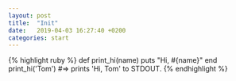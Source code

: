 ```yaml
---
layout: post
title:  "Init"
date:   2019-04-03 16:27:40 +0200
categories: start
---
```


{% highlight ruby %}
def print_hi(name)
  puts "Hi, #{name}"
end
print_hi('Tom')
#=> prints 'Hi, Tom' to STDOUT.
{% endhighlight %}

